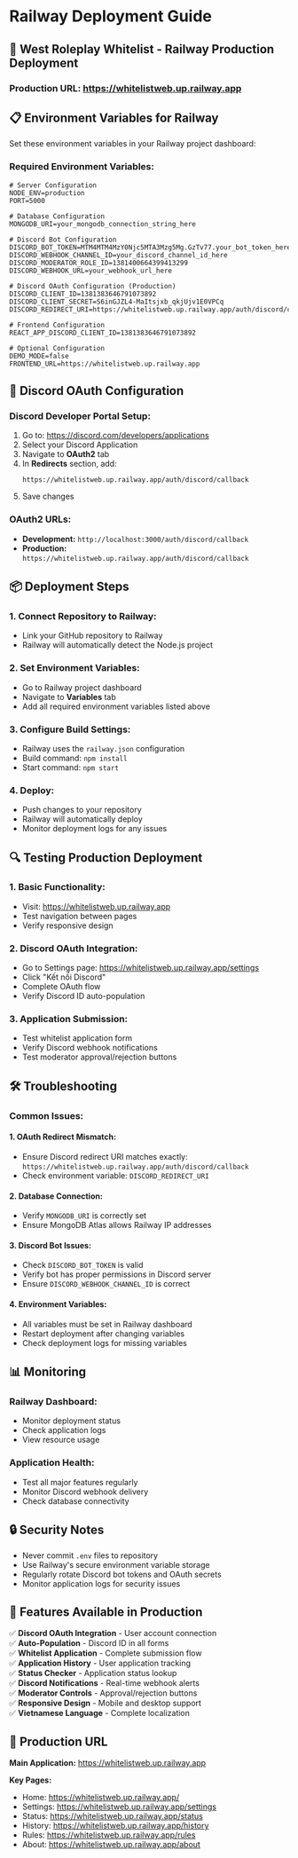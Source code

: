 # Railway Deployment Guide

## 🚀 West Roleplay Whitelist - Railway Production Deployment

### **Production URL:** https://whitelistweb.up.railway.app

## 📋 **Environment Variables for Railway**

Set these environment variables in your Railway project dashboard:

### **Required Environment Variables:**

```env
# Server Configuration
NODE_ENV=production
PORT=5000

# Database Configuration
MONGODB_URI=your_mongodb_connection_string_here

# Discord Bot Configuration
DISCORD_BOT_TOKEN=MTM4MTM4MzY0Njc5MTA3Mzg5Mg.GzTv77.your_bot_token_here
DISCORD_WEBHOOK_CHANNEL_ID=your_discord_channel_id_here
DISCORD_MODERATOR_ROLE_ID=1381400664399413299
DISCORD_WEBHOOK_URL=your_webhook_url_here

# Discord OAuth Configuration (Production)
DISCORD_CLIENT_ID=1381383646791073892
DISCORD_CLIENT_SECRET=S6inGJZL4-MaItsjxb_qkjUjv1E0VPCq
DISCORD_REDIRECT_URI=https://whitelistweb.up.railway.app/auth/discord/callback

# Frontend Configuration
REACT_APP_DISCORD_CLIENT_ID=1381383646791073892

# Optional Configuration
DEMO_MODE=false
FRONTEND_URL=https://whitelistweb.up.railway.app
```

## 🔧 **Discord OAuth Configuration**

### **Discord Developer Portal Setup:**

1. Go to: https://discord.com/developers/applications
2. Select your Discord Application
3. Navigate to **OAuth2** tab
4. In **Redirects** section, add:
   ```
   https://whitelistweb.up.railway.app/auth/discord/callback
   ```
5. Save changes

### **OAuth2 URLs:**
- **Development:** `http://localhost:3000/auth/discord/callback`
- **Production:** `https://whitelistweb.up.railway.app/auth/discord/callback`

## 📦 **Deployment Steps**

### **1. Connect Repository to Railway:**
- Link your GitHub repository to Railway
- Railway will automatically detect the Node.js project

### **2. Set Environment Variables:**
- Go to Railway project dashboard
- Navigate to **Variables** tab
- Add all required environment variables listed above

### **3. Configure Build Settings:**
- Railway uses the `railway.json` configuration
- Build command: `npm install`
- Start command: `npm start`

### **4. Deploy:**
- Push changes to your repository
- Railway will automatically deploy
- Monitor deployment logs for any issues

## 🔍 **Testing Production Deployment**

### **1. Basic Functionality:**
- Visit: https://whitelistweb.up.railway.app
- Test navigation between pages
- Verify responsive design

### **2. Discord OAuth Integration:**
- Go to Settings page: https://whitelistweb.up.railway.app/settings
- Click "Kết nối Discord"
- Complete OAuth flow
- Verify Discord ID auto-population

### **3. Application Submission:**
- Test whitelist application form
- Verify Discord webhook notifications
- Test moderator approval/rejection buttons

## 🛠 **Troubleshooting**

### **Common Issues:**

#### **1. OAuth Redirect Mismatch:**
- Ensure Discord redirect URI matches exactly: `https://whitelistweb.up.railway.app/auth/discord/callback`
- Check environment variable: `DISCORD_REDIRECT_URI`

#### **2. Database Connection:**
- Verify `MONGODB_URI` is correctly set
- Ensure MongoDB Atlas allows Railway IP addresses

#### **3. Discord Bot Issues:**
- Check `DISCORD_BOT_TOKEN` is valid
- Verify bot has proper permissions in Discord server
- Ensure `DISCORD_WEBHOOK_CHANNEL_ID` is correct

#### **4. Environment Variables:**
- All variables must be set in Railway dashboard
- Restart deployment after changing variables
- Check deployment logs for missing variables

## 📊 **Monitoring**

### **Railway Dashboard:**
- Monitor deployment status
- Check application logs
- View resource usage

### **Application Health:**
- Test all major features regularly
- Monitor Discord webhook delivery
- Check database connectivity

## 🔒 **Security Notes**

- Never commit `.env` files to repository
- Use Railway's secure environment variable storage
- Regularly rotate Discord bot tokens and OAuth secrets
- Monitor application logs for security issues

## 📱 **Features Available in Production**

✅ **Discord OAuth Integration** - User account connection  
✅ **Auto-Population** - Discord ID in all forms  
✅ **Whitelist Application** - Complete submission flow  
✅ **Application History** - User application tracking  
✅ **Status Checker** - Application status lookup  
✅ **Discord Notifications** - Real-time webhook alerts  
✅ **Moderator Controls** - Approval/rejection buttons  
✅ **Responsive Design** - Mobile and desktop support  
✅ **Vietnamese Language** - Complete localization  

## 🎯 **Production URL**

**Main Application:** https://whitelistweb.up.railway.app

**Key Pages:**
- Home: https://whitelistweb.up.railway.app/
- Settings: https://whitelistweb.up.railway.app/settings
- Status: https://whitelistweb.up.railway.app/status
- History: https://whitelistweb.up.railway.app/history
- Rules: https://whitelistweb.up.railway.app/rules
- About: https://whitelistweb.up.railway.app/about
